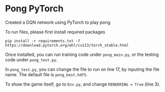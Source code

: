 # Pong PyTorch
Created a DQN network using PyTorch to play pong

To run files, please first install required packages 
```
pip install -r requirements.txt -f https://download.pytorch.org/whl/cu113/torch_stable.html
```

Once installed, you can run training code under `pong_main.py`, or the testing code under `pong_test.py`.

In `pong_test.py`, you can change the file to run on line 17, by inputing the file name. The default file is `pong_best.hdf5`.

To show the game itself, go to `Env.py`, and change `RENDERING = True` (line 3).